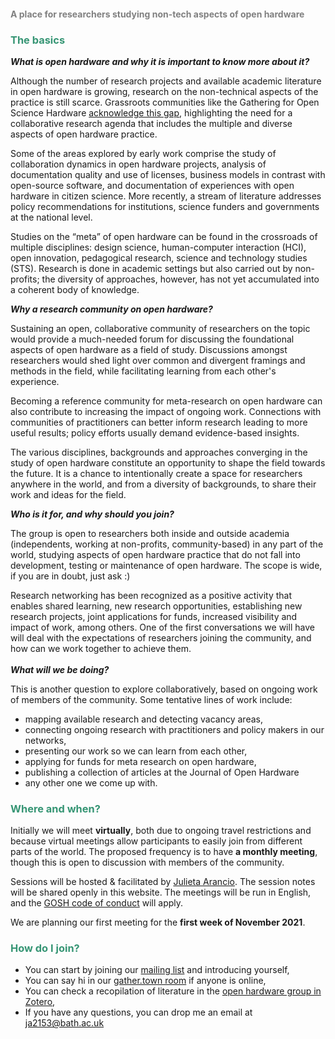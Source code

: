 #### <span style="color: grey">A place for researchers studying non-tech aspects of open hardware</span>


### <span style="color: #369574">The basics</span>

<b>*What is open hardware and why it is important to know more about it?*</b>

Although the number of research projects and available academic literature in open hardware is growing, research on the non-technical aspects of the practice is still scarce. Grassroots communities like the Gathering for Open Science Hardware [acknowledge this gap](https://openhardware.science/wp-content/uploads/2017/12/GOSH-roadmap-smll.pdf), highlighting the need for a collaborative research agenda that includes the multiple and diverse aspects of open hardware practice. 

Some of the areas explored by early work comprise the study of collaboration dynamics in open hardware projects, analysis of documentation quality and use of licenses, business models in contrast with open-source software, and documentation of experiences with open hardware in citizen science. More recently, a stream of literature addresses policy recommendations for institutions, science funders and governments at the national level.  

Studies on the “meta” of open hardware can be found in the crossroads of multiple disciplines: design science, human-computer interaction (HCI), open innovation, pedagogical research, science and technology studies (STS). Research is done in academic settings but also carried out by non-profits; the diversity of approaches, however, has not yet accumulated into a coherent body of knowledge. 
<br>

<b>*Why a research community on open hardware?*</b>

Sustaining an open, collaborative community of researchers on the topic would provide a much-needed forum for discussing the foundational aspects of open hardware as a field of study. Discussions amongst researchers would shed light over common and divergent framings and methods in the field, while facilitating learning from each other's experience. 

Becoming a reference community for meta-research on open hardware can also contribute to increasing the impact of ongoing work. Connections with communities of practitioners can better inform research leading to more useful results; policy efforts usually demand evidence-based insights. 

The various disciplines, backgrounds and approaches converging in the study of open hardware constitute an opportunity to shape the field towards the future. It is a chance to intentionally create a space for researchers anywhere in the world, and from a diversity of backgrounds, to share their work and ideas for the field. 
<br>

<b>*Who is it for, and why should you join?*</b>

The group is open to researchers both inside and outside academia (independents, working at non-profits, community-based) in any part of the world, studying aspects of open hardware practice that do not fall into development, testing or maintenance of open hardware. The scope is wide, if you are in doubt, just ask :)

Research networking has been recognized as a positive activity that enables shared learning, new research opportunities, establishing new research projects, joint applications for funds, increased visibility and impact of work, among others. One of the first conversations we will have will deal with the expectations of researchers joining the community, and how can we work together to achieve them.  
<br>
<b>*What will we be doing?*</b>

This is another question to explore collaboratively, based on ongoing work of members of the community. Some tentative lines of work include: 

- mapping available research and detecting vacancy areas,  
- connecting ongoing research with practitioners and policy makers in our networks,  
- presenting our work so we can learn from each other,  
- applying for funds for meta research on open hardware,  
- publishing a collection of articles at the Journal of Open Hardware 
- any other one we come up with.


### <span style="color: #369574">Where and when?</span>

Initially we will meet **virtually**, both due to ongoing travel restrictions and because virtual meetings allow participants to easily join from different parts of the world. The proposed frequency is to have **a monthly meeting**, though this is open to discussion with members of the community. 

Sessions will be hosted & facilitated by [Julieta Arancio](https://drexel.edu/coas/faculty-research/faculty-directory/postdocs/arancio-julieta/). The session notes will be shared openly in this website. The meetings will be run in English, and the [GOSH code of conduct](https://openhardware.science/gosh-2017/gosh-code-of-conduct/) will apply.  

We are planning our first meeting for the **first week of November 2021**.

### <span style="color: #369574">How do I join?</span>

- You can start by joining our [mailing list](https://lists.bath.ac.uk/sympa/info/oh-research) and introducing yourself,
- You can say hi in our [gather.town room](https://gather.town/invite?token=bBOuxI3YV4jalgIP4gbrDlz6FNrv_AGO) if anyone is online,
- You can check a recopilation of literature in the [open hardware group in Zotero](https://www.zotero.org/groups/2312397/open_hardware),
- If you have any questions, you can drop me an email at ja2153@bath.ac.uk

